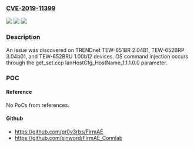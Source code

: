 ### [CVE-2019-11399](https://cve.mitre.org/cgi-bin/cvename.cgi?name=CVE-2019-11399)
![](https://img.shields.io/static/v1?label=Product&message=n%2Fa&color=blue)
![](https://img.shields.io/static/v1?label=Version&message=n%2Fa&color=blue)
![](https://img.shields.io/static/v1?label=Vulnerability&message=n%2Fa&color=brighgreen)

### Description

An issue was discovered on TRENDnet TEW-651BR 2.04B1, TEW-652BRP 3.04b01, and TEW-652BRU 1.00b12 devices. OS command injection occurs through the get_set.ccp lanHostCfg_HostName_1.1.1.0.0 parameter.

### POC

#### Reference
No PoCs from references.

#### Github
- https://github.com/pr0v3rbs/FirmAE
- https://github.com/sinword/FirmAE_Connlab


